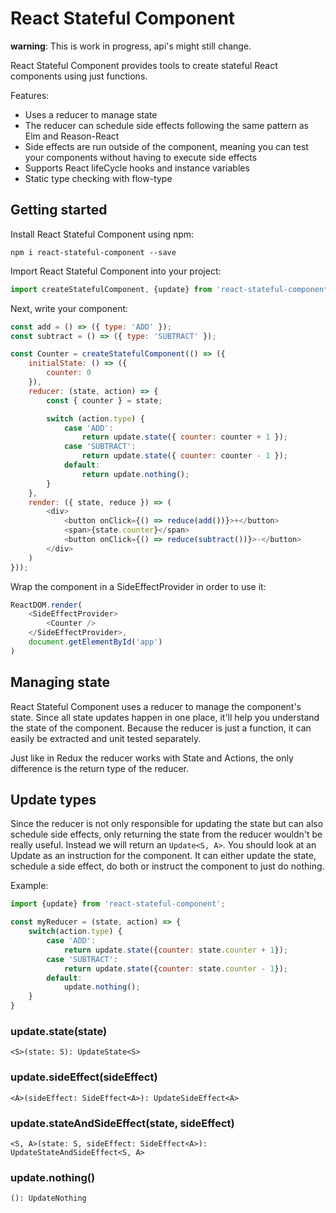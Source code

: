 # React Stateful Component

**warning**: This is work in progress, api's might still change.

React Stateful Component provides tools to create stateful React components using just functions.

Features:
- Uses a reducer to manage state
- The reducer can schedule side effects following the same pattern as Elm and Reason-React
- Side effects are run outside of the component, meaning you can test your components without having to execute side effects
- Supports React lifeCycle hooks and instance variables
- Static type checking with flow-type

## Getting started

Install React Stateful Component using npm:

`npm i react-stateful-component --save`

Import React Stateful Component into your project:

```javascript
import createStatefulComponent, {update} from 'react-stateful-component';
```
Next, write your component:

```javascript
const add = () => ({ type: 'ADD' });
const subtract = () => ({ type: 'SUBTRACT' });

const Counter = createStatefulComponent(() => ({
    initialState: () => ({
        counter: 0
    }),
    reducer: (state, action) => {
        const { counter } = state;

        switch (action.type) {
            case 'ADD':
                return update.state({ counter: counter + 1 });
            case 'SUBTRACT':
                return update.state({ counter: counter - 1 });
            default:
                return update.nothing();
        }
    },
    render: ({ state, reduce }) => (
        <div>
            <button onClick={() => reduce(add())}>+</button>
            <span>{state.counter}</span>
            <button onClick={() => reduce(subtract())}>-</button>
        </div>
    )
}));
```

Wrap the component in a SideEffectProvider in order to use it:

```javascript
ReactDOM.render(
    <SideEffectProvider>
        <Counter />
    </SideEffectProvider>,
    document.getElementById('app')
)
```

## Managing state

React Stateful Component uses a reducer to manage the component's state. Since all state updates
happen in one place, it'll help you understand the state of the component. Because the reducer
is just a function, it can easily be extracted and unit tested separately.

Just like in Redux the reducer works with State and Actions, the only difference is the return type
of the reducer.

## Update types
Since the reducer is not only responsible for updating the state but can also schedule side effects,
only returning the state from the reducer wouldn't be really useful. Instead we will return an
`Update<S, A>`. You should look at an Update as an instruction for the component. It can either update
the state, schedule a side effect, do both or instruct the component to just do nothing.

Example:
```javascript
import {update} from 'react-stateful-component';

const myReducer = (state, action) => {
    switch(action.type) {
        case 'ADD':
            return update.state({counter: state.counter + 1});
        case 'SUBTRACT':
            return update.state({counter: state.counter - 1});
        default:
            update.nothing();
    }
}
```

### update.state(state)
`<S>(state: S): UpdateState<S>`

### update.sideEffect(sideEffect)
`<A>(sideEffect: SideEffect<A>): UpdateSideEffect<A>`

### update.stateAndSideEffect(state, sideEffect)
`<S, A>(state: S, sideEffect: SideEffect<A>): UpdateStateAndSideEffect<S, A>`

### update.nothing()
`(): UpdateNothing`
